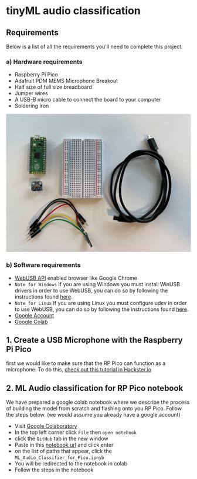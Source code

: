 # tinyML audio classification

## Requirements
Below is a list of all the requirements you'll need to complete this project.
### a) Hardware requirements
* Raspberry Pi Pico
* Adafruit PDM MEMS Microphone Breakout
* Half size of full size breadboard
* Jumper wires
* A USB-B micro cable to connect the board to your computer
* Soldering Iron

![Hardware requirements image](img/hardware.jpg "Hardware")

### b) Software requirements
* [WebUSB API](https://wicg.github.io/webusb/) enabled browser like Google Chrome
* `Note for Windows` If you are using Windows you must install WinUSB drivers in order to use WebUSB, you can do
so by following the instructions found [here](https://github.com/ArmDeveloperEcosystem/ml-audio-classifier-example-for-pico/blob/main/windows.md).
* `Note for Linux` If you are using Linux you must configure udev in order to use WebUSB, you can do so by following 
the instructions found [here](https://github.com/ArmDeveloperEcosystem/ml-audio-classifier-example-for-pico/blob/main/linux.md).
* [Google Account](https://www.google.com/account/about/)
* [Google Colab](https://colab.research.google.com/notebooks/)

## 1. Create a USB Microphone with the Raspberry Pi Pico
first we would like to make sure that the RP Pico can function as a microphone.
To do this, [check out this tutorial in Hackster.io](https://www.hackster.io/sandeep-mistry/create-a-usb-microphone-with-the-raspberry-pi-pico-cc9bd5)

## 2. ML Audio classification for RP Pico notebook
We have prepared a google colab notebook where we describe the process of building the model from scratch and flashing
onto you RP Pico. Follow the steps below. (we would assume you already have a google account)
* Visit [Google Colaboratory](https://colab.research.google.com/)
* In the top left corner click `File` then `open notebook`
* click the `GitHub` tab in the new window
* Paste in this [notebook url](url.com) and click enter
* on the list of paths that appear, click the `ML_Audio_Classifier_for_Pico.ipnyb`
* You will be redirected to the notebook in colab
* Follow the steps in the notebook
